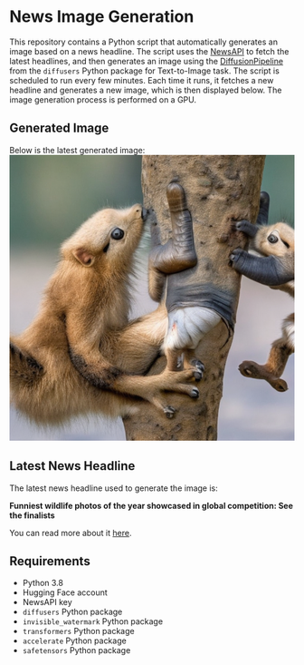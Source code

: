 # News Image Generation
This repository contains a Python script that automatically generates an image based on a news headline. The script uses the [NewsAPI](https://newsapi.org/) to fetch the latest headlines, and then generates an image using the [DiffusionPipeline](https://github.com/huggingface/diffusers) from the `diffusers` Python package for Text-to-Image task.
The script is scheduled to run every few minutes. Each time it runs, it fetches a new headline and generates a new image, which is then displayed below. The image generation process is performed on a GPU.

## Generated Image
Below is the latest generated image:
![Generated Image](image.png)

## Latest News Headline
The latest news headline used to generate the image is:

**Funniest wildlife photos of the year showcased in global competition: See the finalists**

You can read more about it [here](https://www.usatoday.com/story/life/animalkind/2024/09/25/funniest-animal-photos-comedy-wildlife-awards/75375185007/).

## Requirements
- Python 3.8
- Hugging Face account
- NewsAPI key
- `diffusers` Python package
- `invisible_watermark` Python package
- `transformers` Python package
- `accelerate` Python package
- `safetensors` Python package
